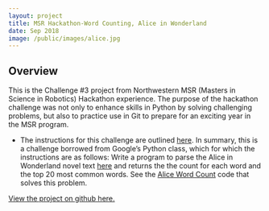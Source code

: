 ```yaml
---
layout: project
title: MSR Hackathon-Word Counting, Alice in Wonderland
date: Sep 2018
image: /public/images/alice.jpg
---
```


## Overview

This is the Challenge #3 project from  Northwestern MSR (Masters in Science in Robotics) Hackathon experience. The purpose of the hackathon challenge was not only to enhance skills in Python by solving challenging problems, but also to practice use in Git to prepare for an exciting year in the MSR program. 

  * The instructions for this challenge are outlined [here](http://robotics.mech.northwestern.edu/~jarvis/hackathon_2018_site/public/docs/challenge3.pdf). In summary, this is a challenge borrowed from Google’s Python class, which for which the instructions are as follows: Write a program to parse the Alice in Wonderland novel text [here](http://robotics.mech.northwestern.edu/~jarvis/alice.txt) and returns the the count for each word and the top 20 most common words. See the [Alice Word Count](https://github.com/vnoelifant/msr_hackathon_challenges/blob/master/wordcount.py) code that solves this problem. 

[View the project on github here.](https://github.com/vnoelifant/msr_hackathon_challenges/blob/master/README.md)
